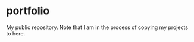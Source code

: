 portfolio
=========

My public repository. Note that I am in the process of copying my projects to here.

